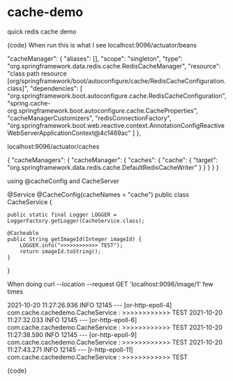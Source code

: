 # cache-demo
quick redis cache demo

{code}
When run this is what I see
localhost:9096/actuator/beans

  "cacheManager": {
                    "aliases": [],
                    "scope": "singleton",
                    "type": "org.springframework.data.redis.cache.RedisCacheManager",
                    "resource": "class path resource [org/springframework/boot/autoconfigure/cache/RedisCacheConfiguration.class]",
                    "dependencies": [
                        "org.springframework.boot.autoconfigure.cache.RedisCacheConfiguration",
                        "spring.cache-org.springframework.boot.autoconfigure.cache.CacheProperties",
                        "cacheManagerCustomizers",
                        "redisConnectionFactory",
                        "org.springframework.boot.web.reactive.context.AnnotationConfigReactiveWebServerApplicationContext@4c1469ac"
                    ]
                },

localhost:9096/actuator/caches

{
    "cacheManagers": {
        "cacheManager": {
            "caches": {
                "cache": {
                    "target": "org.springframework.data.redis.cache.DefaultRedisCacheWriter"
                }
            }
        }
    }
}

using @cacheConfig and CacheServer 


@Service
@CacheConfig(cacheNames = "cache")
public class CacheService {

    public static final Logger LOGGER = LoggerFactory.getLogger(CacheService.class);

    @Cacheable
    public String getImageId(Integer imageId) {
        LOGGER.info(">>>>>>>>>>>> TEST");
        return imageId.toString();
    }
}

When doing curl --location --request GET 'localhost:9096/image/1' few times 


2021-10-20 11:27:26.936  INFO 12145 --- [or-http-epoll-4] com.cache.cachedemo.CacheService         : >>>>>>>>>>>> TEST
2021-10-20 11:27:32.033  INFO 12145 --- [or-http-epoll-6] com.cache.cachedemo.CacheService         : >>>>>>>>>>>> TEST
2021-10-20 11:27:38.590  INFO 12145 --- [or-http-epoll-9] com.cache.cachedemo.CacheService         : >>>>>>>>>>>> TEST
2021-10-20 11:27:43.271  INFO 12145 --- [r-http-epoll-11] com.cache.cachedemo.CacheService         : >>>>>>>>>>>> TEST


{code}


